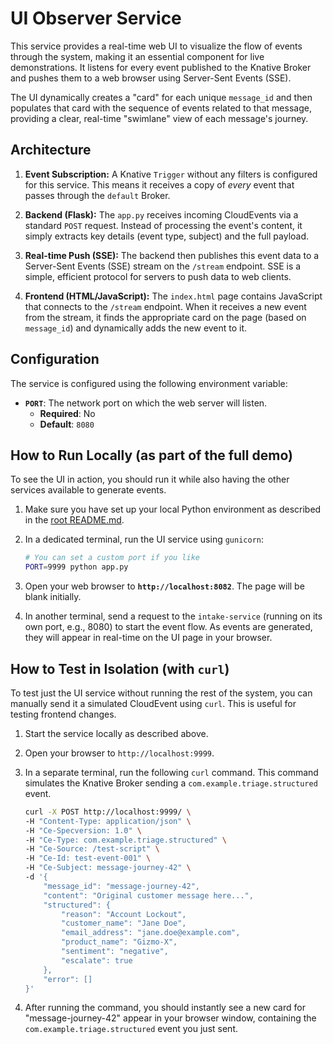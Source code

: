 # UI Observer Service

This service provides a real-time web UI to visualize the flow of events through the system, making it an essential component for live demonstrations. It listens for every event published to the Knative Broker and pushes them to a web browser using Server-Sent Events (SSE).

The UI dynamically creates a "card" for each unique `message_id` and then populates that card with the sequence of events related to that message, providing a clear, real-time "swimlane" view of each message's journey.

## Architecture

1.  **Event Subscription:** A Knative `Trigger` without any filters is configured for this service. This means it receives a copy of *every* event that passes through the `default` Broker.

2.  **Backend (Flask):** The `app.py` receives incoming CloudEvents via a standard `POST` request. Instead of processing the event's content, it simply extracts key details (event type, subject) and the full payload.

3.  **Real-time Push (SSE):** The backend then publishes this event data to a Server-Sent Events (SSE) stream on the `/stream` endpoint. SSE is a simple, efficient protocol for servers to push data to web clients.

4.  **Frontend (HTML/JavaScript):** The `index.html` page contains JavaScript that connects to the `/stream` endpoint. When it receives a new event from the stream, it finds the appropriate card on the page (based on `message_id`) and dynamically adds the new event to it.

## Configuration

The service is configured using the following environment variable:

-   **`PORT`**: The network port on which the web server will listen.
    -   **Required**: No
    -   **Default**: `8080`

## How to Run Locally (as part of the full demo)

To see the UI in action, you should run it while also having the other services available to generate events.

1.  Make sure you have set up your local Python environment as described in the [root README.md](../README.md).

2.  In a dedicated terminal, run the UI service using `gunicorn`:
    ```bash
    # You can set a custom port if you like
    PORT=9999 python app.py
    ```

3.  Open your web browser to **`http://localhost:8082`**. The page will be blank initially.

4.  In another terminal, send a request to the `intake-service` (running on its own port, e.g., 8080) to start the event flow. As events are generated, they will appear in real-time on the UI page in your browser.

## How to Test in Isolation (with `curl`)

To test just the UI service without running the rest of the system, you can manually send it a simulated CloudEvent using `curl`. This is useful for testing frontend changes.

1.  Start the service locally as described above.

2.  Open your browser to `http://localhost:9999`.

3.  In a separate terminal, run the following `curl` command. This command simulates the Knative Broker sending a `com.example.triage.structured` event.

    ```sh
    curl -X POST http://localhost:9999/ \
    -H "Content-Type: application/json" \
    -H "Ce-Specversion: 1.0" \
    -H "Ce-Type: com.example.triage.structured" \
    -H "Ce-Source: /test-script" \
    -H "Ce-Id: test-event-001" \
    -H "Ce-Subject: message-journey-42" \
    -d '{
        "message_id": "message-journey-42",
        "content": "Original customer message here...",
        "structured": {
            "reason": "Account Lockout",
            "customer_name": "Jane Doe",
            "email_address": "jane.doe@example.com",
            "product_name": "Gizmo-X",
            "sentiment": "negative",
            "escalate": true
        },
        "error": []
    }'
    ```

4.  After running the command, you should instantly see a new card for "message-journey-42" appear in your browser window, containing the `com.example.triage.structured` event you just sent.
